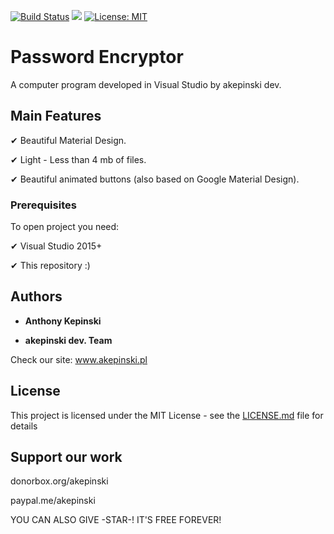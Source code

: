 [![Build Status](https://travis-ci.org/xxczaki/password-encrypt.svg?branch=master)](https://travis-ci.org/xxczaki/password-encrypt)
[![](https://img.shields.io/badge/GITTER-join%20chat-green.svg)](https://gitter.im/akepinski-dev)
[![License: MIT](https://img.shields.io/badge/License-MIT-yellow.svg)](https://opensource.org/licenses/MIT)

# Password Encryptor

A computer program developed in Visual Studio by akepinski dev.

## Main Features

✔ Beautiful Material Design.

✔ Light - Less than 4 mb of files.

✔ Beautiful animated buttons (also based on Google Material Design).

### Prerequisites

To open project you need:

✔ Visual Studio 2015+

✔ This repository :)
 
## Authors

* **Anthony Kepinski**  

* **akepinski dev. Team**

Check our site: www.akepinski.pl

## License

This project is licensed under the MIT License - see the [LICENSE.md](LICENSE.md) file for details

## Support our work

donorbox.org/akepinski

paypal.me/akepinski

YOU CAN ALSO GIVE -STAR-! IT'S FREE FOREVER!

 
